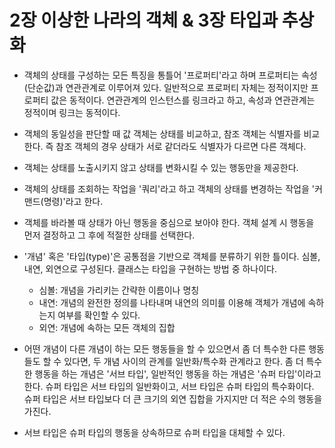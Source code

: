 # 2장 이상한 나라의 객체 & 3장 타입과 추상화

+ 객체의 상태를 구성하는 모든 특징을 통틀어 '프로퍼티'라고 하며 프로퍼티는 속성(단순값)과 연관관계로 이루어져 있다. 일반적으로 프로퍼티 자체는 정적이지만 프로퍼티 값은 동적이다. 연관관계의 인스턴스를 링크라고 하고, 속성과 연관관계는 정적이며 링크는 동적이다.   

+ 객체의 동일성을 판단할 때 값 객체는 상태를 비교하고, 참조 객체는 식별자를 비교한다. 즉 참조 객체의 경우 상태가 서로 같더라도 식별자가 다르면 다른 객체다.   

+ 객체는 상태를 노출시키지 않고 상태를 변화시킬 수 있는 행동만을 제공한다.   

+ 객체의 상태를 조회하는 작업을 '쿼리'라고 하고 객체의 상태를 변경하는 작업을 '커맨드(명령)'라고 한다.   

+ 객체를 바라볼 때 상태가 아닌 행동을 중심으로 보아야 한다. 객체 설계 시 행동을 먼저 결정하고 그 후에 적절한 상태를 선택한다.   

+ '개념' 혹은 '타입(type)'은 공통점을 기반으로 객체를 분류하기 위한 틀이다. 심볼, 내연, 외연으로 구성된다. 클래스는 타입을 구현하는 방법 중 하나이다.
  + 심볼: 개념을 가리키는 간략한 이름이나 명칭
  + 내연: 개념의 완전한 정의를 나타내며 내연의 의미를 이용해 객체가 개념에 속하는지 여부를 확인할 수 있다.
  + 외연: 개념에 속하는 모든 객체의 집합

+ 어떤 개념이 다른 개념이 하는 모든 행동들을 할 수 있으면서 좀 더 특수한 다른 행동들도 할 수 있다면, 두 개념 사이의 관계를 일반화/특수화 관계라고 한다. 좀 더 특수한 행동을 하는 개념은 '서브 타입', 일반적인 행동을 하는 개념은 '슈퍼 타입'이라고 한다. 슈퍼 타입은 서브 타입의 일반화이고, 서브 타입은 슈퍼 타입의 특수화이다. 슈퍼 타입은 서브 타입보다 더 큰 크기의 외연 집합을 가지지만 더 적은 수의 행동을 가진다.
+ 서브 타입은 슈퍼 타입의 행동을 상속하므로 슈퍼 타입을 대체할 수 있다.

